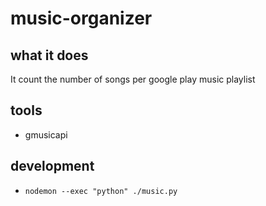 # music-organizer

## what it does

It count the number of songs per google play music playlist

## tools

- gmusicapi

## development

- `nodemon --exec "python" ./music.py`
